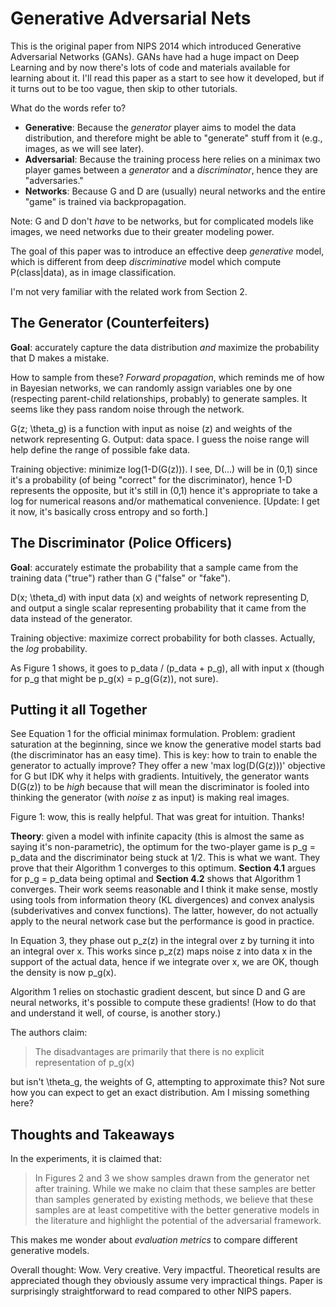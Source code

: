 # Generative Adversarial Nets

This is the original paper from NIPS 2014 which introduced Generative
Adversarial Networks (GANs). GANs have had a huge impact on Deep Learning and by
now there's lots of code and materials available for learning about it. I'll
read this paper as a start to see how it developed, but if it turns out to be
too vague, then skip to other tutorials.

What do the words refer to?

- **Generative**: Because the *generator* player aims to model the data
  distribution, and therefore might be able to "generate" stuff from it (e.g.,
  images, as we will see later).
- **Adversarial**: Because the training process here relies on a minimax two
  player games between a *generator* and a *discriminator*, hence they are
  "adversaries."
- **Networks**: Because G and D are (usually) neural networks and the entire
  "game" is trained via backpropagation.

Note: G and D don't *have* to be networks, but for complicated models like
images, we need networks due to their greater modeling power.

The goal of this paper was to introduce an effective deep *generative* model,
which is different from deep *discriminative* model which compute P(class|data),
as in image classification.

I'm not very familiar with the related work from Section 2.


## The Generator (Counterfeiters)

**Goal**: accurately capture the data distribution *and* maximize the
probability that D makes a mistake.

How to sample from these? *Forward propagation*, which reminds me of how in
Bayesian networks, we can randomly assign variables one by one (respecting
parent-child relationships, probably) to generate samples. It seems like they
pass random noise through the network.

G(z; \theta_g) is a function with input as noise (z) and weights of the network
representing G. Output: data space. I guess the noise range will help define the
range of possible fake data.

Training objective: minimize log(1-D(G(z))). I see, D(...) will be in (0,1)
since it's a probability (of being "correct" for the discriminator), hence 1-D
represents the opposite, but it's still in (0,1) hence it's appropriate to take
a log for numerical reasons and/or mathematical convenience. [Update: I get it
now, it's basically cross entropy and so forth.]


## The Discriminator (Police Officers)

**Goal**: accurately estimate the probability that a sample came from the
training data ("true") rather than G ("false" or "fake").

D(x; \theta_d) with input data (x) and weights of network representing D, and
output a single scalar representing probability that it came from the data
instead of the generator.

Training objective: maximize correct probability for both classes. Actually, the
*log* probability.

As Figure 1 shows, it goes to p_data / (p_data + p_g), all with input x (though
for p_g that might be p_g(x) = p_g(G(z)), not sure).


## Putting it all Together

See Equation 1 for the official minimax formulation. Problem: gradient
saturation at the beginning, since we know the generative model starts bad (the
discriminator has an easy time). This is key: how to train to enable the
generator to actually improve? They offer a new 'max log(D(G(z)))' objective for G
but IDK why it helps with gradients. Intuitively, the generator wants D(G(z)) to
be *high* because that will mean the discriminator is fooled into thinking the
generator (with *noise* z as input) is making real images.

Figure 1: wow, this is really helpful. That was great for intuition. Thanks!

**Theory**: given a model with infinite capacity (this is almost the same as
saying it's non-parametric), the optimum for the two-player game is p_g = p_data
and the discriminator being stuck at 1/2. This is what we want. They prove that
their Algorithm 1 converges to this optimum. **Section 4.1** argues for p_g =
p_data being optimal and **Section 4.2** shows that Algorithm 1 converges. Their
work seems reasonable and I think it make sense, mostly using tools from
information theory (KL divergences) and convex analysis (subderivatives and
convex functions). The latter, however, do not actually apply to the neural
network case but the performance is good in practice.

In Equation 3, they phase out p_z(z) in the integral over z by turning it into
an integral over x. This works since p_z(z) maps noise z into data x in the
support of the actual data, hence if we integrate over x, we are OK, though the
density is now p_g(x).

Algorithm 1 relies on stochastic gradient descent, but since D and G are neural
networks, it's possible to compute these gradients! (How to do that and
understand it well, of course, is another story.)

The authors claim:

> The disadvantages are primarily that there is no explicit representation of
> p_g(x)

but isn't \theta_g, the weights of G, attempting to approximate this? Not sure
how you can expect to get an exact distribution. Am I missing something here?


## Thoughts and Takeaways

In the experiments, it is claimed that:

> In Figures 2 and 3 we show samples drawn from the generator net after
> training.  While we make no claim that these samples are better than samples
> generated by existing methods, we believe that these samples are at least
> competitive with the better generative models in the literature and highlight
> the potential of the adversarial framework.

This makes me wonder about *evaluation metrics* to compare different generative
models.

Overall thought: Wow. Very creative. Very impactful. Theoretical results
are appreciated though they obviously assume very impractical things. Paper is
surprisingly straightforward to read compared to other NIPS papers.
